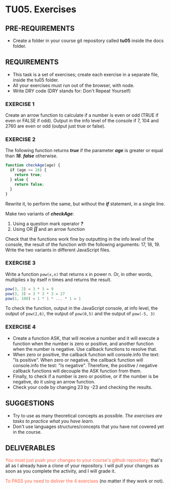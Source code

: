 # TU05. Exercises

## PRE-REQUIREMENTS

- Create a folder in your course git repository called **tu05** inside the docs folder.

## REQUIREMENTS

- This task is a set of exercises; create each exercise in a separate file, inside the tu05 folder.
- All your exercises must run out of the browser, with node.
- Write DRY code (DRY stands for: Don't Repeat Yourself)

### EXERCISE 1

Create an arrow function to calculate if a number is even or odd (TRUE if even or FALSE if odd). Output in the info level of the console if 7, 104 and 2760 are even or odd (output just true or false).

### EXERCISE 2

The following function returns ***true*** if the parameter ***age*** is greater or equal than ***18***. ***false*** otherwise.

```js
function checkAge(age) {
  if (age >= 18) {
    return true;
  } else {
    return false;
  }
}
```

Rewrite it, to perform the same, but without the ***if*** statement, in a single line.

Make two variants of ***checkAge***:

1. Using a question mark operator ***?***
1. Using OR ***||*** and an arrow function

Check that the functions work fine by outputting in the info level of the console, the result of the function with the following arguments: 17, 18, 19. Write the two variants in different JavaScript files.

### EXERCISE 3

Write a function `pow(x,n)` that returns x in power n. Or, in other words, multiplies x by itself n times and returns the result.

```js
pow(3, 2) = 3 * 3 = 9
pow(3, 3) = 3 * 3 * 3 = 27
pow(1, 100) = 1 * 1 * ... * 1 = 1
```

To check the function, output in the JavaScript console, at info level, the output of `pow(2,6)`, the output of `pow(0,5)` and the output of `pow(-5, 3)`

### EXERCISE 4

- Create a function ASK, that will receive a number and it will execute a function when the number is zero or positive, and another function when the number is negative. Use callback functions to resolve that.
- When zero or positive, the callback function will console.info the text: "Is positive". When zero or negative, the callback function will console.info the test: "Is negative". Therefore, the positive / negative callback functions will decouple the ASK function from them.
- Finally, to check if a number is zero or positive, or if the number is be negative, do it using an arrow function.
- Check your code by changing 23 by -23 and checking the results.

## SUGGESTIONS

- Try to use as many theoretical concepts as possible. *The exercises are tasks to practice what you have learn.*
- Don't use languages structures/concepts that you have not covered yet in the course.

## DELIVERABLES

<span style="color: tomato;">You must just push your changes to your course's github repository;</span> that's all as I already have a clone of your repository. I will pull your changes as soon as you complete the activity, and I will grade it.

<span style="color: tomato;">To PASS you need to deliver the 4 exercises</span> (no matter if they work or not).

